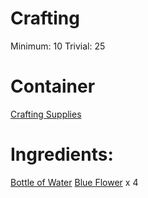 <!-- TITLE: Blue Ink -->
<!-- SUBTITLE: A dark blue ink -->

# Crafting
Minimum: 10
Trivial: 25

# Container
[Crafting Supplies](crafting-supplies)

# Ingredients:
[Bottle of Water](bottle-of-water)
[Blue Flower](blue-flower) x 4